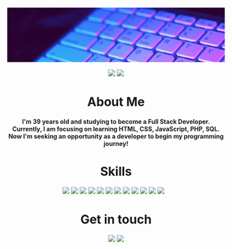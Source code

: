 <img src="Banner-GitHub.gif"></img>

<p align="center">
  <img height="50%" width="auto" src ="https://github-readme-stats.vercel.app/api?username=falcettijr&theme=github_dark_dimmed&bg_color=22272e&show_icons=true&hide=contribs,stars&hide_border=true&hide_title=true">
  <img height="50%" width="auto" src ="https://github-readme-stats.vercel.app/api/top-langs/?username=falcettijr&layout=compact&theme=github_dark_dimmed&bg_color=22272e&hide_border=true&hide_title=true">
</p>

<h1 align="center">
About Me
</h1>

<h4 align="center">I'm 39 years old and studying to become a Full Stack Developer. Currently, I am focusing on learning HTML, CSS, JavaScript, PHP, SQL.<br> Now I'm seeking an opportunity as a developer to begin my programming journey!</h4>

<h1 align="center">Skills
</h1>

<p align="center">
  <img src="https://img.shields.io/badge/HTML5-E34F26?style=for-the-badge&logo=html5&logoColor=white" />
  <img src="https://img.shields.io/badge/CSS3-1572B6?style=for-the-badge&logo=css3&logoColor=white"/>
  <img src="https://img.shields.io/badge/JavaScript-F7DF1E?style=for-the-badge&logo=javascript&logoColor=black"/>
  <img src="https://img.shields.io/badge/PHP-777BB4.svg?style=for-the-badge&logo=PHP&logoColor=white"/>
  <img src="https://img.shields.io/badge/MySQL-4479A1.svg?style=for-the-badge&logo=MySQL&logoColor=white"/>
  <img src="https://img.shields.io/badge/Markdown-000000.svg?style=for-the-badge&logo=Markdown&logoColor=white"/>
  <img src="https://img.shields.io/badge/Bootstrap-563D7C?style=for-the-badge&logo=bootstrap&logoColor=white"/>
  <img src="https://img.shields.io/badge/Tailwind%20CSS-06B6D4.svg?style=for-the-badge&logo=Tailwind-CSS&logoColor=white"/>
  <img src="https://img.shields.io/badge/GIT-E44C30?style=for-the-badge&logo=git&logoColor=white"/>
  <img src="https://img.shields.io/badge/Figma-F24E1E.svg?style=for-the-badge&logo=Figma&logoColor=white"/>
  <img src="https://img.shields.io/badge/Markdown-000000.svg?style=for-the-badge&logo=Markdown&logoColor=white"/>
  <img src="https://img.shields.io/badge/Vercel-000000.svg?style=for-the-badge&logo=Vercel&logoColor=white"/>
  <img src=""/>
  <img src=""/>
  <img src=""/>
</p>

<h1 align="center">Get in touch
</h1>

<p align="center">
  <a href="mailto:falcettijr@gmail.com?subject=Olá%Sergio%20Falcetti"><img src="https://img.shields.io/badge/gmail-%23D14836.svg?&style=for-the-badge&logo=gmail&logoColor=white" /></a>
  <a href="https://www.linkedin.com/in/sergiofalcetti/"><img src="https://img.shields.io/badge/linkedin-%230077B5.svg?&style=for-the-badge&logo=linkedin&logoColor=white" /></a>
</p>
